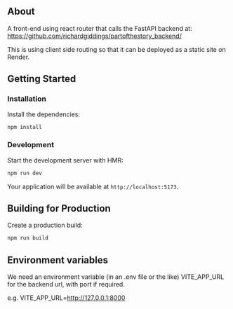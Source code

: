 ## About

A front-end using react router that calls the FastAPI backend at:
https://github.com/richardgiddings/partofthestory_backend/

This is using client side routing so that it can be deployed as a static site on Render.

## Getting Started

### Installation

Install the dependencies:

```bash
npm install
```

### Development

Start the development server with HMR:

```bash
npm run dev
```

Your application will be available at `http://localhost:5173`.

## Building for Production

Create a production build:

```bash
npm run build
```

## Environment variables

We need an environment variable (in an .env file or the like) VITE_APP_URL for the backend url, with port if required.

e.g. 
VITE_APP_URL=http://127.0.0.1:8000